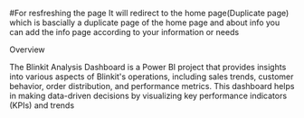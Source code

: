 #For resfreshing the page It will redirect to the home page(Duplicate page) which is bascially a duplicate page of the home page and about info you can add the info page according to your information or needs

Overview

The Blinkit Analysis Dashboard is a Power BI project that provides insights into various aspects of Blinkit's operations, including sales trends, customer behavior, order distribution, and performance metrics. This dashboard helps in making data-driven decisions by visualizing key performance indicators (KPIs) and trends

